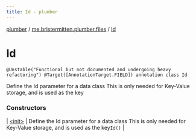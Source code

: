 ```yaml
---
title: Id - plumber
---
```


[plumber](../../index.html) / [me.bristermitten.plumber.files](../index.html) / [Id](./index.html)

# Id

`@Unstable("Functional but not documented and undergoing heavy refactoring") @Target([AnnotationTarget.FIELD]) annotation class Id`

Define the Id parameter for a data class
This is only needed for Key-Value storage, and is used as the key

### Constructors

| [&lt;init&gt;](-init-.html) | Define the Id parameter for a data class This is only needed for Key-Value storage, and is used as the key`Id()` |

